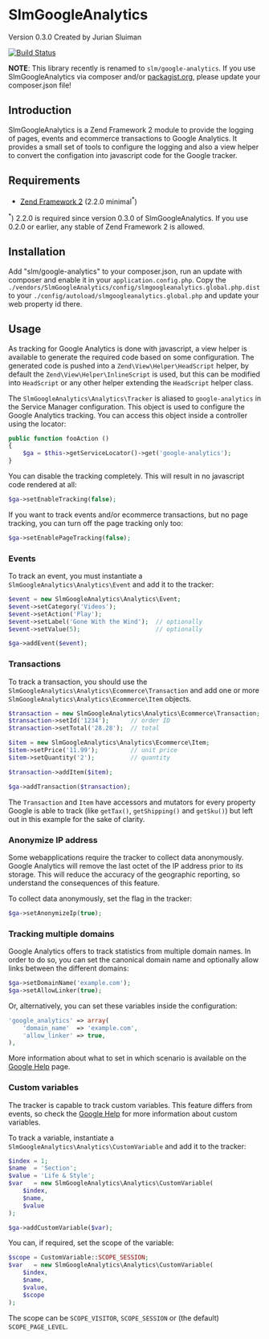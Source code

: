 SlmGoogleAnalytics
===
Version 0.3.0 Created by Jurian Sluiman

[![Build Status](https://secure.travis-ci.org/juriansluiman/SlmGoogleAnalytics.png?branch=master)](http://travis-ci.org/juriansluiman/SlmGoogleAnalytics)

**NOTE**: This library recently is renamed to `slm/google-analytics`. If you use
SlmGoogleAnalytics via composer and/or [packagist.org](http://packagist.org),
please update your composer.json file!

Introduction
---
SlmGoogleAnalytics is a Zend Framework 2 module to provide the logging of pages, events and
ecommerce transactions to Google Analytics. It provides a small set of tools to
configure the logging and also a view helper to convert the configation into
javascript code for the Google tracker.

Requirements
---
* [Zend Framework 2](https://github.com/zendframework/zf2) (2.2.0 minimal<sup>\*</sup>)

<sup>\*</sup>) 2.2.0 is required since version 0.3.0 of SlmGoogleAnalytics. If you
use 0.2.0 or earlier, any stable of Zend Framework 2 is allowed.

Installation
---
Add "slm/google-analytics" to your composer.json, run an update with
composer and enable it in your `application.config.php`. Copy the
`./vendors/SlmGoogleAnalytics/config/slmgoogleanalytics.global.php.dist`
to your `./config/autoload/slmgoogleanalytics.global.php`
and update your web property id there.

Usage
---
As tracking for Google Analytics is done with javascript, a view helper is
available to generate the required code based on some configuration. The
generated code is pushed into a `Zend\View\Helper\HeadScript` helper, by default
the `Zend\View\Helper\InlineScript` is used, but this can be modified into
`HeadScript` or any other helper extending the `HeadScript` helper class.

The `SlmGoogleAnalytics\Analytics\Tracker` is aliased to `google-analytics` in
the Service Manager configuration. This object is used to configure the Google
Analytics tracking. You can access this object inside a controller using the locator:

```php
public function fooAction ()
{
    $ga = $this->getServiceLocator()->get('google-analytics');
}
```

You can disable the tracking completely. This will result in no javascript code rendered at all:

```php
$ga->setEnableTracking(false);
```

If you want to track events and/or ecommerce transactions, but no page tracking,
you can turn off the page tracking only too:

```php
$ga->setEnablePageTracking(false);
```

### Events
To track an event, you must instantiate a `SlmGoogleAnalytics\Analytics\Event`
and add it to the tracker:

```php
$event = new SlmGoogleAnalytics\Analytics\Event;
$event->setCategory('Videos');
$event->setAction('Play');
$event->setLabel('Gone With the Wind');  // optionally
$event->setValue(5);                     // optionally

$ga->addEvent($event);
```

### Transactions
To track a transaction, you should use the
`SlmGoogleAnalytics\Analytics\Ecommerce\Transaction` and add one or more
`SlmGoogleAnalytics\Analytics\Ecommerce\Item` objects.

```php
$transaction = new SlmGoogleAnalytics\Analytics\Ecommerce\Transaction;
$transaction->setId('1234');      // order ID
$transaction->setTotal('28.28');  // total

$item = new SlmGoogleAnalytics\Analytics\Ecommerce\Item;
$item->setPrice('11.99');         // unit price
$item->setQuantity('2');          // quantity

$transaction->addItem($item);

$ga->addTransaction($transaction);
```

The `Transaction` and `Item` have accessors and mutators for every property
Google is able to track (like `getTax()`, `getShipping()` and `getSku()`) but
left out in this example for the sake of clarity.

### Anonymize IP address
Some webapplications require the tracker to collect data anonymously. Google
Analytics will remove the last octet of the IP address prior to its storage.
This will reduce the accuracy of the geographic reporting, so understand the
consequences of this feature.

To collect data anonymously, set the flag in the tracker:

```php
$ga->setAnonymizeIp(true);
```

### Tracking multiple domains
Google Analytics offers to track statistics from multiple domain names. In 
order to do so, you can set the canonical domain name and optionally allow
links between the different domains:

```php
$ga->setDomainName('example.com');
$ga->setAllowLinker(true);
```

Or, alternatively, you can set these variables inside the configuration:

```php
'google_analytics' => array(
    'domain_name'  => 'example.com',
    'allow_linker' => true,
),
```

More information about what to set in which scenario is available on the
[Google Help](https://developers.google.com/analytics/devguides/collection/gajs/gaTrackingSite) page.

### Custom variables
The tracker is capable to track custom variables. This feature differs from events,
so check the [Google Help](https://developers.google.com/analytics/devguides/collection/gajs/gaTrackingCustomVariables)
for more information about custom variables.

To track a variable, instantiate a `SlmGoogleAnalytics\Analytics\CustomVariable` and
add it to the tracker:

```php
$index = 1;
$name  = 'Section';
$value = 'Life & Style';
$var   = new SlmGoogleAnalytics\Analytics\CustomVariable(
    $index,
    $name,
    $value
);

$ga->addCustomVariable($var);
```

You can, if required, set the scope of the variable:

```php
$scope = CustomVariable::SCOPE_SESSION;
$var   = new SlmGoogleAnalytics\Analytics\CustomVariable(
    $index,
    $name,
    $value,
    $scope
);
```

The scope can be `SCOPE_VISITOR`, `SCOPE_SESSION` or (the default) `SCOPE_PAGE_LEVEL`.
